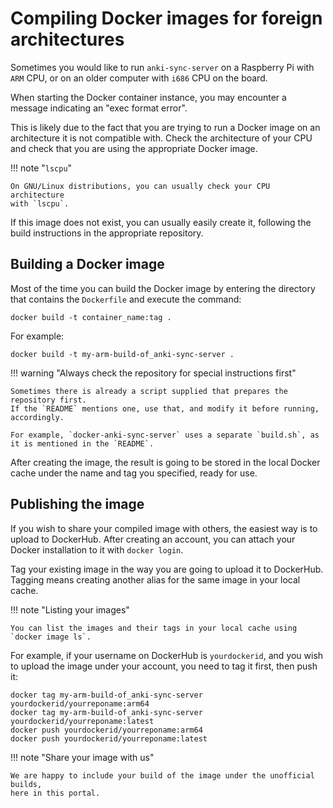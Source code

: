 # Compiling Docker images for foreign architectures

Sometimes you would like to run `anki-sync-server` on a Raspberry Pi with `ARM`
CPU, or on an older computer with `i686` CPU on the board.

When starting the Docker container instance, you may encounter a message
indicating an "exec format error".

This is likely due to the fact that you are trying to run a Docker image on an
architecture it is not compatible with. Check the architecture of your CPU and
check that you are using the appropriate Docker image.

!!! note "`lscpu`"

    On GNU/Linux distributions, you can usually check your CPU architecture
    with `lscpu`.

If this image does not exist, you can usually easily create it, following the
build instructions in the appropriate repository.


## Building a Docker image

Most of the time you can build the Docker image by entering the directory that 
contains the `Dockerfile` and execute the command:

    docker build -t container_name:tag .

For example:

    docker build -t my-arm-build-of_anki-sync-server .

!!! warning "Always check the repository for special instructions first"

    Sometimes there is already a script supplied that prepares the repository first.
    If the `README` mentions one, use that, and modify it before running, accordingly.

    For example, `docker-anki-sync-server` uses a separate `build.sh`, as it is mentioned in the `README`.

After creating the image, the result is going to be stored in the local Docker cache
under the name and tag you specified, ready for use.

## Publishing the image

If you wish to share your compiled image with others, the easiest way is to 
upload to DockerHub. After creating an account, you can attach your Docker 
installation to it with `docker login`.

Tag your existing image in the way you are going to upload it to DockerHub.
Tagging means creating another alias for the same image in your local
cache.

!!! note "Listing your images"

    You can list the images and their tags in your local cache using `docker image ls`.

For example, if your username on DockerHub is `yourdockerid`, and you wish 
to upload the image under your account, you need to tag it first,
then push it:

    docker tag my-arm-build-of_anki-sync-server yourdockerid/yourreponame:arm64
    docker tag my-arm-build-of_anki-sync-server yourdockerid/yourreponame:latest
    docker push yourdockerid/yourreponame:arm64
    docker push yourdockerid/yourreponame:latest

!!! note "Share your image with us"

    We are happy to include your build of the image under the unofficial builds,
    here in this portal.